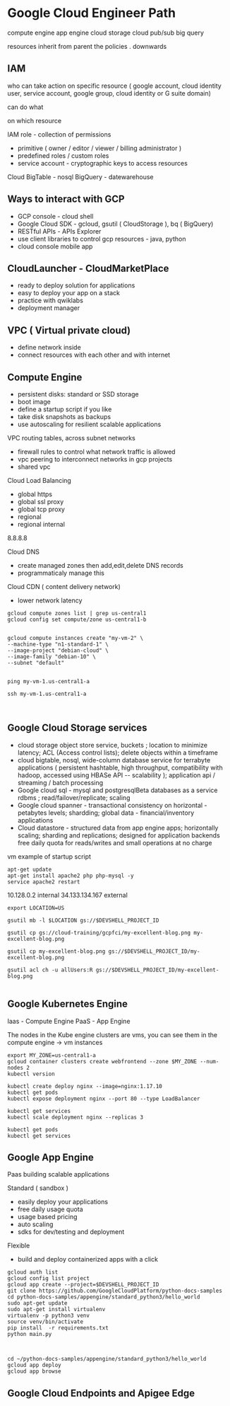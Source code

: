 # Google Cloud Engineer Path

compute engine
app engine
cloud storage
cloud pub/sub
big query

resources inherit from parent the policies . downwards

IAM
---- 

who can take action on specific resource ( google account, cloud identity user, service account, google group, cloud identity or G suite domain)

can do what

on which resource

IAM role - collection of permissions

- primitive ( owner / editor / viewer / billing administrator )
- predefined roles / custom roles
- service account - cryptographic keys to access resources



Cloud BigTable - nosql
BigQuery - datewarehouse

Ways to interact with GCP
-----------------------
- GCP console - cloud shell
- Google Cloud SDK - gcloud, gsutil ( CloudStorage ), bq ( BigQuery)
- RESTful APIs - APIs Explorer
- use client libraries to control gcp resources - java, python
- cloud console mobile app


CloudLauncher - CloudMarketPlace
--------------------------------

- ready to deploy solution for applications
- easy to deploy your app on a stack
- practice with qwiklabs
- deployment manager

VPC ( Virtual private cloud)
----------------------------
- define network inside
- connect resources with each other and with internet

Compute Engine
---------------
- persistent disks: standard or SSD storage
- boot image
- define a startup script if you like
- take disk snapshots as backups
- use autoscaling for resilient scalable applications



VPC routing tables, across subnet networks

- firewall rules to control what network traffic is allowed
- vpc peering to interconnect networks in gcp projects
- shared vpc

Cloud Load Balancing
- global https
- global ssl proxy
- global tcp proxy
- regional
- regional internal

8.8.8.8

Cloud DNS
- create managed zones then add,edit,delete DNS records
- programmaticaly manage this


Cloud CDN ( content delivery network)
- lower network latency

```
gcloud compute zones list | grep us-central1
gcloud config set compute/zone us-central1-b


gcloud compute instances create "my-vm-2" \
--machine-type "n1-standard-1" \
--image-project "debian-cloud" \
--image-family "debian-10" \
--subnet "default"


ping my-vm-1.us-central1-a

ssh my-vm-1.us-central1-a



```


Google Cloud Storage services
------------------------

- cloud storage object store service, buckets ; location to minimize latency; ACL (Access control lists); delete objects within a timeframe
- cloud bigtable, nosql, wide-column database service for terrabyte applications ( persistent hashtable, high throughput, compatibility with hadoop, accessed using HBASe API -- scalability ); application api / streaming / batch processing
- Google cloud sql - mysql and postgresqlBeta databases as a service rdbms ; read/failover/replicate; scaling
- Google cloud spanner - transactional consistency on horizontal - petabytes levels; shardding; global data - financial/inventory applications
- Cloud datastore - structured data from app engine apps; horizontally scaling; sharding and replications; designed for application backends
free daily quota for reads/writes and small operations at no charge


vm example of startup script
```
apt-get update
apt-get install apache2 php php-mysql -y
service apache2 restart
```

10.128.0.2 internal
34.133.134.167 external

```
export LOCATION=US

gsutil mb -l $LOCATION gs://$DEVSHELL_PROJECT_ID

gsutil cp gs://cloud-training/gcpfci/my-excellent-blog.png my-excellent-blog.png

gsutil cp my-excellent-blog.png gs://$DEVSHELL_PROJECT_ID/my-excellent-blog.png

gsutil acl ch -u allUsers:R gs://$DEVSHELL_PROJECT_ID/my-excellent-blog.png


```

Google Kubernetes Engine
------------------------

Iaas - Compute Engine
PaaS - App Engine


The nodes in the Kube engine clusters are vms, you can see them in the compute engine -> vm instances


```
export MY_ZONE=us-central1-a
gcloud container clusters create webfrontend --zone $MY_ZONE --num-nodes 2
kubectl version

kubectl create deploy nginx --image=nginx:1.17.10
kubectl get pods
kubectl expose deployment nginx --port 80 --type LoadBalancer

kubectl get services
kubectl scale deployment nginx --replicas 3

kubectl get pods
kubectl get services
```

Google App Engine
------------------------

Paas building scalable applications

Standard ( sandbox )

- easily deploy your applications
- free daily usage quota
- usage based pricing
- auto scaling
- sdks for dev/testing and deployment

Flexible

- build and deploy containerized apps with a click


```
gcloud auth list
gcloud config list project
gcloud app create --project=$DEVSHELL_PROJECT_ID
git clone https://github.com/GoogleCloudPlatform/python-docs-samples
cd python-docs-samples/appengine/standard_python3/hello_world
sudo apt-get update
sudo apt-get install virtualenv
virtualenv -p python3 venv
source venv/bin/activate
pip install  -r requirements.txt
python main.py



cd ~/python-docs-samples/appengine/standard_python3/hello_world
gcloud app deploy
gcloud app browse
```

Google Cloud Endpoints and Apigee Edge
------------------------


